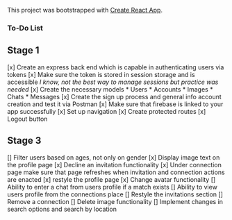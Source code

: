 This project was bootstrapped with [Create React App](https://github.com/facebook/create-react-app).

### To-Do List

## Stage 1
[x] Create an express back end which is capable in authenticating users via tokens
[x] Make sure the token is stored in session storage and is accessible *I know, not the best way to manage sessions but practice was needed*
[x] Create the necessary models
    * Users
    * Accounts
    * Images
    * Chats
    * Messages
[x] Create the sign up process and general info account creation and test it via Postman
[x] Make sure that firebase is linked to your app successfully
[x] Set up navigation
[x] Create protected routes
[x] Logout button

## Stage 3
[] Filter users based on ages, not only on gender
[x] Display image text on the profile page
[x] Decline an invitation functionality
[x] Under connection page make sure that page refreshes when invitation and connection actions are enacted
[x] restyle the profile page
[x] Change avatar functionality
[] Ability to enter a chat from users profile if a match exists
[] Ability to view users profile from the connections place
[] Restyle the invitations section
[] Remove a connection
[] Delete image functionality
[] Implement changes in search options and search by location
